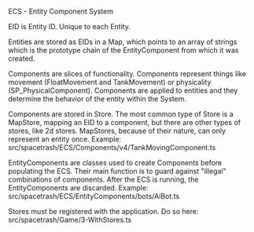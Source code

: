 ECS - Entity Component System

EID is Entity ID. Unique to each Entity.

Entities are stored as EIDs in a Map, which points to an array of strings which is the prototype chain of the EntityComponent from which it was created.

Components are slices of functionality. Components represent things like movement (FloatMovement and TankMovement) or physicality (SP_PhysicalComponent). Components are applied to entities and they determine the behavior of the entity within the System.

Components are stored in Store. The most common type of Store is a MapStore, mapping an EID to a component, but there are other types of stores, like 2d stores. MapStores, because of their nature, can only represent an entity once. Example: src/spacetrash/ECS/Components/v4/TankMovingComponent.ts

EntityComponents are classes used to create Components before populating the ECS. Their main function is to guard against "illegal" combinations of components. After the ECS is running, the EntityComponents are discarded. Example: src/spacetrash/ECS/EntityComponents/bots/AiBot.ts

Stores must be registered with the application. Do so here: src/spacetrash/Game/3-WithStores.ts